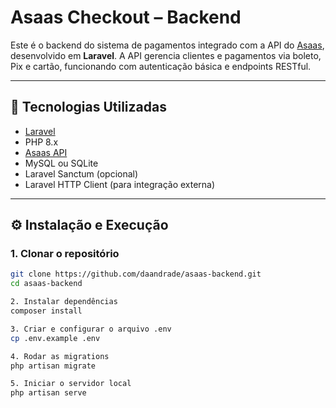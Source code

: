 # Asaas Checkout – Backend

Este é o backend do sistema de pagamentos integrado com a API do [Asaas](https://asaas.com/), desenvolvido em **Laravel**. A API gerencia clientes e pagamentos via boleto, Pix e cartão, funcionando com autenticação básica e endpoints RESTful.

---

## 🚀 Tecnologias Utilizadas

- [Laravel](https://laravel.com/)
- PHP 8.x
- [Asaas API](https://docs.asaas.com/)
- MySQL ou SQLite
- Laravel Sanctum (opcional)
- Laravel HTTP Client (para integração externa)

---

## ⚙️ Instalação e Execução

### 1. Clonar o repositório

```bash
git clone https://github.com/daandrade/asaas-backend.git
cd asaas-backend

2. Instalar dependências
composer install

3. Criar e configurar o arquivo .env
cp .env.example .env

4. Rodar as migrations
php artisan migrate

5. Iniciar o servidor local
php artisan serve


